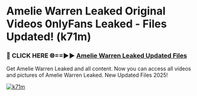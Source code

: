 # Amelie Warren Leaked Original Videos 0nlyFans Leaked - Files Updated! (k71m)

<h3>🔴 CLICK HERE 🌐==►► <a href="https://tinyurl.com/3hn5wdd3" rel="nofollow">Amelie Warren Leaked Updated Files</a></h3>

Get Amelie Warren Leaked and all content. Now you can access all videos and pictures of Amelie Warren Leaked. New Updated Files 2025!

[![k71m](https://i.imgur.com/4HnBqBT.gif)](https://tinyurl.com/3hn5wdd3)
